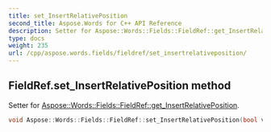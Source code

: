 ```yaml
---
title: set_InsertRelativePosition
second_title: Aspose.Words for C++ API Reference
description: Setter for Aspose::Words::Fields::FieldRef::get_InsertRelativePosition. 
type: docs
weight: 235
url: /cpp/aspose.words.fields/fieldref/set_insertrelativeposition/
---
```

## FieldRef.set_InsertRelativePosition method


Setter for [Aspose::Words::Fields::FieldRef::get_InsertRelativePosition](../get_insertrelativeposition/).

```cpp
void Aspose::Words::Fields::FieldRef::set_InsertRelativePosition(bool value)
```

